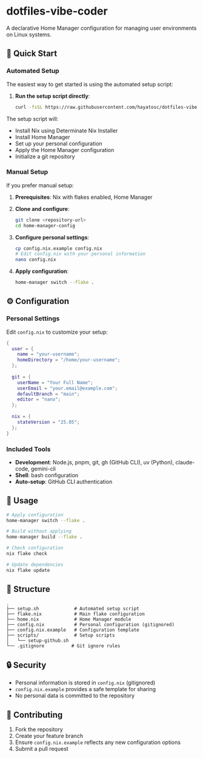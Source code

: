# dotfiles-vibe-coder

A declarative Home Manager configuration for managing user environments on Linux systems.

## 🚀 Quick Start

### Automated Setup

The easiest way to get started is using the automated setup script:

1. **Run the setup script directly**:
   ```bash
   curl -fsSL https://raw.githubusercontent.com/hayatosc/dotfiles-vibe-coder/refs/heads/main/setup.sh | bash
   ```

The setup script will:
- Install Nix using Determinate Nix Installer
- Install Home Manager
- Set up your personal configuration
- Apply the Home Manager configuration
- Initialize a git repository

### Manual Setup

If you prefer manual setup:

1. **Prerequisites**: Nix with flakes enabled, Home Manager

2. **Clone and configure**:
   ```bash
   git clone <repository-url>
   cd home-manager-config
   ```

3. **Configure personal settings**:
   ```bash
   cp config.nix.example config.nix
   # Edit config.nix with your personal information
   nano config.nix
   ```

4. **Apply configuration**:
   ```bash
   home-manager switch --flake .
   ```

## ⚙️ Configuration

### Personal Settings

Edit `config.nix` to customize your setup:

```nix
{
  user = {
    name = "your-username";
    homeDirectory = "/home/your-username";
  };
  
  git = {
    userName = "Your Full Name";
    userEmail = "your.email@example.com";
    defaultBranch = "main";
    editor = "nano";
  };
  
  nix = {
    stateVersion = "25.05";
  };
}
```

### Included Tools

- **Development**: Node.js, pnpm, git, gh (GitHub CLI), uv (Python), claude-code, gemini-cli
- **Shell**: bash configuration
- **Auto-setup**: GitHub CLI authentication

## 🔧 Usage

```bash
# Apply configuration
home-manager switch --flake .

# Build without applying
home-manager build --flake .

# Check configuration
nix flake check

# Update dependencies
nix flake update
```

## 📂 Structure

```
.
├── setup.sh             # Automated setup script
├── flake.nix            # Main flake configuration
├── home.nix             # Home Manager module
├── config.nix           # Personal configuration (gitignored)
├── config.nix.example   # Configuration template
├── scripts/             # Setup scripts
│   └── setup-github.sh
└── .gitignore          # Git ignore rules
```

## 🔒 Security

- Personal information is stored in `config.nix` (gitignored)
- `config.nix.example` provides a safe template for sharing
- No personal data is committed to the repository

## 🤝 Contributing

1. Fork the repository
2. Create your feature branch
3. Ensure `config.nix.example` reflects any new configuration options
4. Submit a pull request